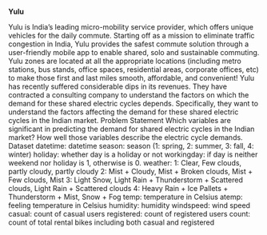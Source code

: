 **Yulu**

Yulu is India’s leading micro-mobility service provider, which offers unique vehicles for the daily commute. Starting off as a mission to eliminate
traffic congestion in India, Yulu provides the safest commute solution through a user-friendly mobile app to enable shared, solo and sustainable
commuting.
Yulu zones are located at all the appropriate locations (including metro stations, bus stands, office spaces, residential areas, corporate offices, etc)
to make those first and last miles smooth, affordable, and convenient!
Yulu has recently suffered considerable dips in its revenues. They have contracted a consulting company to understand the factors on which the
demand for these shared electric cycles depends. Specifically, they want to understand the factors affecting the demand for these shared electric
cycles in the Indian market.
Problem Statement
Which variables are significant in predicting the demand for shared electric cycles in the Indian market? How well those variables describe the
electric cycle demands.
Dataset
datetime: datetime
season: season (1: spring, 2: summer, 3: fall, 4: winter)
holiday: whether day is a holiday or not
workingday: if day is neither weekend nor holiday is 1, otherwise is 0.
weather: 1: Clear, Few clouds, partly cloudy, partly cloudy
2: Mist + Cloudy, Mist + Broken clouds, Mist + Few clouds, Mist
3: Light Snow, Light Rain + Thunderstorm + Scattered clouds, Light Rain + Scattered clouds
4: Heavy Rain + Ice Pallets + Thunderstorm + Mist, Snow + Fog
temp: temperature in Celsius
atemp: feeling temperature in Celsius
humidity: humidity
windspeed: wind speed
casual: count of casual users
registered: count of registered users
count: count of total rental bikes including both casual and registered
